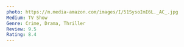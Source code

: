 ```yaml
---
photo: https://m.media-amazon.com/images/I/51SysoImI6L._AC_.jpg
Medium: TV Show
Genre: Crime, Drama, Thriller
Review: 9.5
Rating: 8.4
---
```

